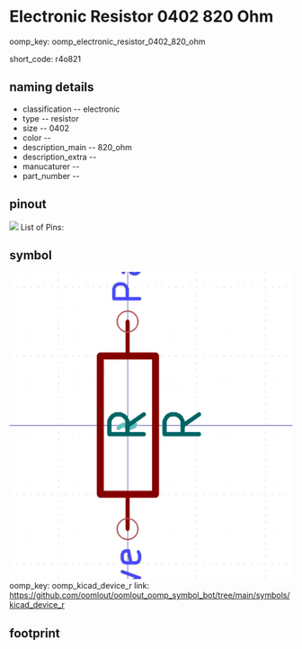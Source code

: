 # Electronic Resistor 0402 820 Ohm
oomp_key: oomp_electronic_resistor_0402_820_ohm  

short_code: r4o821
## naming details
* classification -- electronic
* type -- resistor
* size -- 0402
* color -- 
* description_main -- 820_ohm
* description_extra -- 
* manucaturer -- 
* part_number -- 
## pinout
![](working_pinout_600.png)
List of Pins:

## symbol

![](symbol/0/working/working_600.png)
oomp_key: oomp_kicad_device_r
link: https://github.com/oomlout/oomlout_oomp_symbol_bot/tree/main/symbols/kicad_device_r


## footprint
